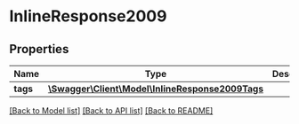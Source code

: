 # InlineResponse2009

## Properties
Name | Type | Description | Notes
------------ | ------------- | ------------- | -------------
**tags** | [**\Swagger\Client\Model\InlineResponse2009Tags**](InlineResponse2009Tags.md) |  | [optional] 

[[Back to Model list]](../README.md#documentation-for-models) [[Back to API list]](../README.md#documentation-for-api-endpoints) [[Back to README]](../README.md)


